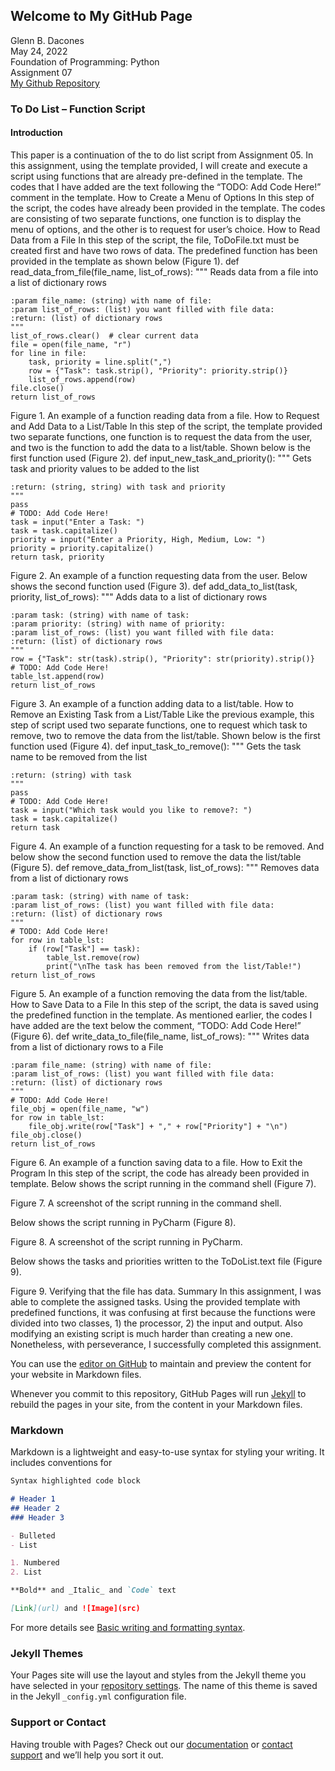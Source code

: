 ## Welcome to My GitHub Page

Glenn B. Dacones  
May 24, 2022  
Foundation of Programming: Python  
Assignment 07  
[My Github Repository](https://github.com/uwpce-Dgbjccd05/IntroToProg-Python-Mod07)

					
### To Do List – Function Script

#### Introduction
This paper is a continuation of the to do list script from Assignment 05. In this assignment, using the template provided, I will create and execute a script using functions that are already pre-defined in the template. The codes that I have added are the text following the “TODO: Add Code Here!” comment in the template.
How to Create a Menu of Options
In this step of the script, the codes have already been provided in the template. The codes are  consisting of two separate functions, one function is to display the menu of options, and the other is to request for user’s choice.
How to Read Data from a File
In this step of the script, the file, ToDoFile.txt must be created first and have two rows of data. The predefined function has been provided in the template as shown below (Figure 1).
def read_data_from_file(file_name, list_of_rows):
    """ Reads data from a file into a list of dictionary rows

    :param file_name: (string) with name of file:
    :param list_of_rows: (list) you want filled with file data:
    :return: (list) of dictionary rows
    """
    list_of_rows.clear()  # clear current data
    file = open(file_name, "r")
    for line in file:
        task, priority = line.split(",")
        row = {"Task": task.strip(), "Priority": priority.strip()}
        list_of_rows.append(row)
    file.close()
    return list_of_rows
Figure 1. An example of a function reading data from a file.
How to Request and Add Data to a List/Table
In this step of the script, the template provided two separate functions, one function is to request the data from the user, and two is the function to add the data to  a list/table. Shown below is the first function used (Figure 2).
def input_new_task_and_priority():
    """  Gets task and priority values to be added to the list

    :return: (string, string) with task and priority
    """
    pass
    # TODO: Add Code Here!
    task = input("Enter a Task: ")
    task = task.capitalize()
    priority = input("Enter a Priority, High, Medium, Low: ")
    priority = priority.capitalize()
    return task, priority
Figure 2. An example of a function requesting data from the user.
Below shows the second function used (Figure 3).
def add_data_to_list(task, priority, list_of_rows):
    """ Adds data to a list of dictionary rows

    :param task: (string) with name of task:
    :param priority: (string) with name of priority:
    :param list_of_rows: (list) you want filled with file data:
    :return: (list) of dictionary rows
    """
    row = {"Task": str(task).strip(), "Priority": str(priority).strip()}
    # TODO: Add Code Here!
    table_lst.append(row)
    return list_of_rows
Figure 3. An example of a function adding data to a list/table.
How to Remove an Existing Task from a List/Table
Like the previous example, this step of script used two separate functions, one to request which task to remove, two to remove the data from the list/table. Shown below is the first function used (Figure 4).
def input_task_to_remove():
    """  Gets the task name to be removed from the list

    :return: (string) with task
    """
    pass
    # TODO: Add Code Here!
    task = input("Which task would you like to remove?: ")
    task = task.capitalize()
    return task
Figure 4. An example of a function requesting for a task to be removed.
And below show the second function used to remove the data the list/table (Figure 5).
def remove_data_from_list(task, list_of_rows):
    """ Removes data from a list of dictionary rows

    :param task: (string) with name of task:
    :param list_of_rows: (list) you want filled with file data:
    :return: (list) of dictionary rows
    """
    # TODO: Add Code Here!
    for row in table_lst:
        if (row["Task"] == task):
            table_lst.remove(row)
            print("\nThe task has been removed from the list/Table!")
    return list_of_rows
Figure 5. An example of a function removing the data from the list/table.
How to Save Data to a File
In this step of the script, the data is saved using the predefined function in the template. As mentioned earlier, the codes I have added are the text below the comment, “TODO: Add Code Here!” (Figure 6).
def write_data_to_file(file_name, list_of_rows):
    """ Writes data from a list of dictionary rows to a File

    :param file_name: (string) with name of file:
    :param list_of_rows: (list) you want filled with file data:
    :return: (list) of dictionary rows
    """
    # TODO: Add Code Here!
    file_obj = open(file_name, "w")
    for row in table_lst:
        file_obj.write(row["Task"] + "," + row["Priority"] + "\n")
    file_obj.close()
    return list_of_rows
Figure 6. An example of a function saving data to a file.
How to Exit the Program
In  this step of the script, the code has already been provided in template.
Below shows the script running in the command shell (Figure 7).

 
Figure 7.  A screenshot of the script running in the command shell.

Below shows the script running in PyCharm (Figure 8).

 
Figure 8.  A screenshot of the script running in PyCharm.

Below shows the tasks and priorities written to the ToDoList.text file (Figure 9).
 
Figure 9. Verifying that the file has data.
Summary
In this assignment, I was able to complete the assigned tasks. Using the provided template with predefined functions, it was confusing at first because the functions were divided  into two classes, 1) the processor, 2) the input and output. Also modifying an existing script is much harder than creating a new one. Nonetheless, with perseverance, I successfully completed this assignment.


You can use the [editor on GitHub](https://github.com/uwpce-Dgbjccd05/IntroToProg-Python-Mod07/edit/main/README.md) to maintain and preview the content for your website in Markdown files.

Whenever you commit to this repository, GitHub Pages will run [Jekyll](https://jekyllrb.com/) to rebuild the pages in your site, from the content in your Markdown files.

### Markdown

Markdown is a lightweight and easy-to-use syntax for styling your writing. It includes conventions for

```markdown
Syntax highlighted code block

# Header 1
## Header 2
### Header 3

- Bulleted
- List

1. Numbered
2. List

**Bold** and _Italic_ and `Code` text

[Link](url) and ![Image](src)
```

For more details see [Basic writing and formatting syntax](https://docs.github.com/en/github/writing-on-github/getting-started-with-writing-and-formatting-on-github/basic-writing-and-formatting-syntax).

### Jekyll Themes

Your Pages site will use the layout and styles from the Jekyll theme you have selected in your [repository settings](https://github.com/uwpce-Dgbjccd05/IntroToProg-Python-Mod07/settings/pages). The name of this theme is saved in the Jekyll `_config.yml` configuration file.

### Support or Contact

Having trouble with Pages? Check out our [documentation](https://docs.github.com/categories/github-pages-basics/) or [contact support](https://support.github.com/contact) and we’ll help you sort it out.
